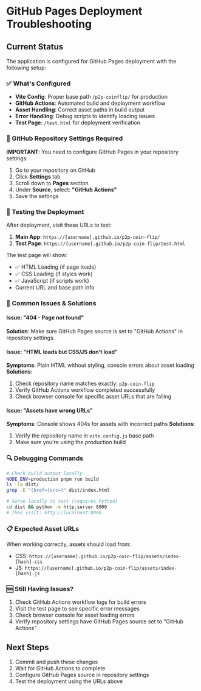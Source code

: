 # GitHub Pages Deployment Troubleshooting

## Current Status
The application is configured for GitHub Pages deployment with the following setup:

### ✅ What's Configured
- **Vite Config**: Proper base path `/p2p-coinflip/` for production
- **GitHub Actions**: Automated build and deployment workflow
- **Asset Handling**: Correct asset paths in build output
- **Error Handling**: Debug scripts to identify loading issues
- **Test Page**: `/test.html` for deployment verification

### 🔧 GitHub Repository Settings Required

**IMPORTANT**: You need to configure GitHub Pages in your repository settings:

1. Go to your repository on GitHub
2. Click **Settings** tab
3. Scroll down to **Pages** section
4. Under **Source**, select: **"GitHub Actions"**
5. Save the settings

### 🧪 Testing the Deployment

After deployment, visit these URLs to test:

1. **Main App**: `https://[username].github.io/p2p-coin-flip/`
2. **Test Page**: `https://[username].github.io/p2p-coin-flip/test.html`

The test page will show:
- ✅ HTML Loading (if page loads)
- ✅ CSS Loading (if styles work)
- ✅ JavaScript (if scripts work)
- Current URL and base path info

### 🐛 Common Issues & Solutions

#### Issue: "404 - Page not found"
**Solution**: Make sure GitHub Pages source is set to "GitHub Actions" in repository settings.

#### Issue: "HTML loads but CSS/JS don't load"
**Symptoms**: Plain HTML without styling, console errors about asset loading
**Solutions**:
1. Check repository name matches exactly: `p2p-coin-flip`
2. Verify GitHub Actions workflow completed successfully
3. Check browser console for specific asset URLs that are failing

#### Issue: "Assets have wrong URLs"
**Symptoms**: Console shows 404s for assets with incorrect paths
**Solutions**:
1. Verify the repository name in `vite.config.js` base path
2. Make sure you're using the production build

### 🔍 Debugging Commands

```bash
# Check build output locally
NODE_ENV=production pnpm run build
ls -la dist/
grep -E "(href=|src=)" dist/index.html

# Serve locally to test (requires Python)
cd dist && python -m http.server 8000
# Then visit: http://localhost:8000
```

### 📋 Expected Asset URLs
When working correctly, assets should load from:
- CSS: `https://[username].github.io/p2p-coin-flip/assets/index-[hash].css`
- JS: `https://[username].github.io/p2p-coin-flip/assets/index-[hash].js`

### 🆘 Still Having Issues?

1. Check GitHub Actions workflow logs for build errors
2. Visit the test page to see specific error messages
3. Check browser console for asset loading errors
4. Verify repository settings have GitHub Pages source set to "GitHub Actions"

## Next Steps
1. Commit and push these changes
2. Wait for GitHub Actions to complete
3. Configure GitHub Pages source in repository settings
4. Test the deployment using the URLs above
